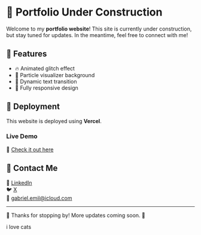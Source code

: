 # 🚀 Portfolio Under Construction

Welcome to my **portfolio website**! This site is currently under construction, but stay tuned for updates. In the meantime, feel free to connect with me!

## 🎨 Features
- 🔥 Animated glitch effect
- 🌌 Particle visualizer background
- 🔄 Dynamic text transition
- 🎯 Fully responsive design

## 📌 Deployment
This website is deployed using **Vercel**.

### **Live Demo**
🔗 [Check it out here](https://gbryll.vercel.app/)


## 📧 Contact Me
💼 [LinkedIn](https://linkedin.com/in/yourprofile)  
🐦 [X](https://x.com/GabEmiru)  
📧 gabriel.emil@icloud.com  

---
💙 Thanks for stopping by! More updates coming soon. 🚀

i love cats
